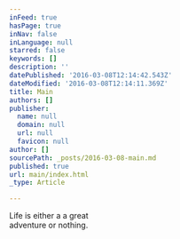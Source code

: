 ```yaml
---
inFeed: true
hasPage: true
inNav: false
inLanguage: null
starred: false
keywords: []
description: ''
datePublished: '2016-03-08T12:14:42.543Z'
dateModified: '2016-03-08T12:14:11.369Z'
title: Main
authors: []
publisher:
  name: null
  domain: null
  url: null
  favicon: null
author: []
sourcePath: _posts/2016-03-08-main.md
published: true
url: main/index.html
_type: Article

---
```

Life is either a a great   
adventure or nothing.